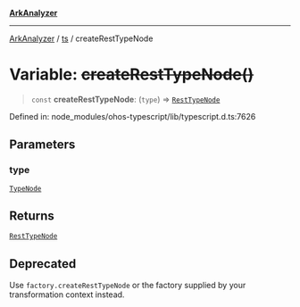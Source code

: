 [**ArkAnalyzer**](../../../../README.md)

***

[ArkAnalyzer](../../../../globals.md) / [ts](../README.md) / createRestTypeNode

# Variable: ~~createRestTypeNode()~~

> `const` **createRestTypeNode**: (`type`) => [`RestTypeNode`](../interfaces/RestTypeNode.md)

Defined in: node\_modules/ohos-typescript/lib/typescript.d.ts:7626

## Parameters

### type

[`TypeNode`](../interfaces/TypeNode.md)

## Returns

[`RestTypeNode`](../interfaces/RestTypeNode.md)

## Deprecated

Use `factory.createRestTypeNode` or the factory supplied by your transformation context instead.
